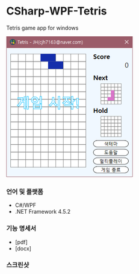 # CSharp-WPF-Tetris
Tetris game app for windows

![image](images/preview.png)

### 언어 및 플랫폼  
  
* C#/WPF
* .NET Framework 4.5.2

### 기능 명세서  
* [pdf]  
* [docx]  

### 스크린샷  
  
